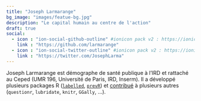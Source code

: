 ```yaml
---
title: "Joseph Larmarange"
bg_image: "images/featue-bg.jpg"
description: "Le capital humain au centre de l'action"
draft: true
social:
  - icon : "ion-social-github-outline" #ionicon pack v2 : https://ionicons.com/v2/
    link : "https://github.com/larmarange"
  - icon : "ion-social-twitter-outline" #ionicon pack v2 : https://ionicons.com/v2/
    link : "https://twitter.com/JosephLarma"
---
```


Joseph Larmarange est démographe de santé publique à l’IRD et rattaché au Ceped (UMR 196, Université de Paris, IRD, Inserm). Il a développé plusieurs packages R ([`labelled`](https://cran.r-project.org/package=labelled), [`prevR`](https://cran.r-project.org/package=prevR)) et [contribué](https://www.rdocumentation.org/collaborators/name/Joseph%20Larmarange) à plusieurs autres (`questionr`, `lubridate`, `knitr`, `GGally`, ...).
